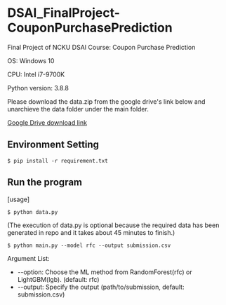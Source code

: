 # DSAI_FinalProject-CouponPurchasePrediction
Final Project of NCKU DSAI Course: Coupon Purchase Prediction

OS: Windows 10

CPU: Intel i7-9700K

Python version: 3.8.8

Please download the data.zip from the google drive's link below and unarchieve the data folder under the main folder.

[Google Drive download link](https://drive.google.com/file/d/1qBxp2qyWMJFQ6AFF3c5ZMSsUZzxkH2KF/view?usp=sharing) 
## Environment Setting
```
$ pip install -r requirement.txt
```
## Run the program
[usage] 
```
$ python data.py
```
(The execution of data.py is optional because the required data has been generated in repo and it takes about 45 minutes to finish.)
```
$ python main.py --model rfc --output submission.csv
```
Argument List:
* --option: Choose the ML method from RandomForest(rfc) or LightGBM(lgb). (default: rfc)
* --output: Specify the output (path/to/submission, default: submission.csv)


